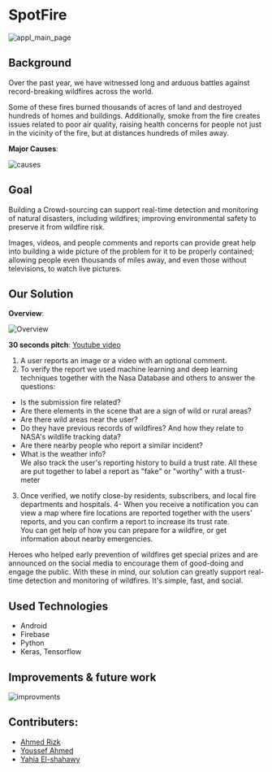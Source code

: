 # SpotFire

![appl_main_page](https://image.ibb.co/cvcEoA/page.png)
## Background

Over the past year, we have witnessed long and arduous battles against record-breaking wildfires across the world.

Some of these fires burned thousands of acres of land and destroyed hundreds of homes and buildings. Additionally, smoke from the fire creates issues related to poor air quality, raising health concerns for people not just in the vicinity of the fire, but at distances hundreds of miles away.

**Major Causes**:  

![causes](https://images-2018.spaceappschallenge.org/stream-images/Avy_WSLhB5J9Vdy3NZG39ZnHquc=/3482/width-800/)


## Goal

Building a Crowd-sourcing can support real-time detection and monitoring of natural disasters, including wildfires; improving environmental safety to preserve it from wildfire risk.

Images, videos, and people comments and reports can provide great help into building a wide picture of the problem for it to be properly contained; allowing people even thousands of miles away, and even those without televisions, to watch live pictures.


## Our Solution

**Overview**:  

![Overview](https://images-2018.spaceappschallenge.org/stream-images/rkAkDMFHltgmsY2zuLQKSWIZdj8=/3472/width-800/)

**30 seconds pitch**: [Youtube video](https://www.youtube.com/watch?v=_S_XuIvyNfk&feature=youtu.be)

1. A user reports an image or a video with an optional comment.
2. To verify the report we used machine learning and deep learning techniques together with the Nasa Database and others to answer the questions:  
- Is the submission fire related?  
- Are there elements in the scene that are a sign of wild or rural areas?  
- Are there wild areas near the user?  
- Do they have previous records of wildfires? And how they relate to NASA's wildlife tracking data?  
- Are there nearby people who report a similar incident?  
- What is the weather info?  
We also track the user's reporting history to build a trust rate. All these are put together to label a report as "fake" or "worthy" with a trust-meter
3. Once verified, we notify close-by residents, subscribers, and local fire departments and hospitals.
4- When you receive a notification you can view a map where fire locations are reported together with the users' reports, and you can confirm a report to increase its trust rate.  
You can get help of how you can prepare for a wildfire, or get information about nearby emergencies.

Heroes who helped early prevention of wildfires get special prizes and are announced on the social media to encourage them of good-doing and engage the public.
With these in mind, our solution can greatly support real-time detection and monitoring of wildfires. It's simple, fast, and social. 


## Used Technologies

* Android
* Firebase
* Python
* Keras, Tensorflow


## Improvements & future work

![improvments](https://images-2018.spaceappschallenge.org/stream-images/oge9AJxEUuq2p80Q_JI3-iYOqKY=/3455/width-800/)

## Contributers:
* [Ahmed Rizk](https://github.com/AhmedMahmoudRizk) 
* [Youssef Ahmed](https://github.com/youssef-ahmed)
* [Yahia El-shahawy](https://github.com/yahia-elshahawy)
